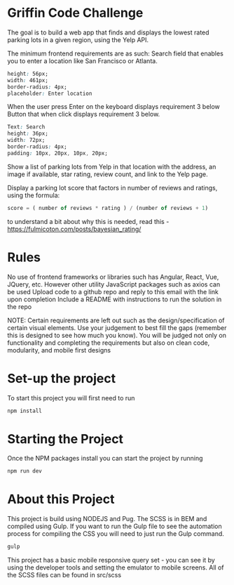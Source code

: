 # Griffin Code Challenge


The goal is to build a web app that finds and displays the lowest rated parking lots in a given region, using the Yelp API.

The minimum frontend requirements are as such:
Search field that enables you to enter a location like San Francisco or Atlanta. 
```css
height: 56px;
width: 461px;
border-radius: 4px;
placeholder: Enter location
```
When the user press Enter on the keyboard displays requirement 3 below
Button that when click displays requirement 3 below.
```css
Text: Search
height: 36px;
width: 72px;
border-radius: 4px;
padding: 10px, 20px, 10px, 20px;
```

Show a list of parking lots from Yelp in that location with the address, an image if available, star rating, review count, and link to the Yelp page.

Display a parking lot score that factors in number of reviews and ratings, using the formula: 
```javascript
score = ( number of reviews * rating ) / (number of reviews + 1) 
```
to understand a bit about why this is needed, read this -  https://fulmicoton.com/posts/bayesian_rating/


# Rules

No use of frontend frameworks or libraries such has Angular, React, Vue, JQuery, etc. However other utility JavaScript packages such as axios can be used
Upload code to a github repo and reply to this email with the link upon completion 
Include a README with instructions to run the solution in the repo

NOTE: Certain requirements are left out such as the design/specification of certain visual elements. Use your judgement to best fill the gaps (remember this is designed to see how much you know). You will be judged not only on functionality and completing the requirements but also on clean code, modularity, and mobile first designs 

# Set-up the project
To start this project you will first need to run 
```bash
npm install
```

# Starting the Project
Once the NPM packages install you can start the project by running
```bash
npm run dev
```
# About this Project
This project is build using NODEJS and Pug. The SCSS is in BEM and compiled using Gulp.
If you want to run the Gulp file to see the automation process for compiling the CSS you will need to just run the Gulp command.
```bash
gulp
```
This project has a basic mobile responsive query set - you can see it by using the developer tools and setting the emulator to mobile screens. All of the SCSS files can be found in src/scss
